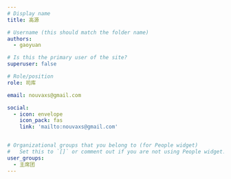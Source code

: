 ```yaml
---
# Display name
title: 高源

# Username (this should match the folder name)
authors:
  - gaoyuan

# Is this the primary user of the site?
superuser: false

# Role/position
role: 司库

email: nouvaxs@gmail.com

social:
  - icon: envelope
    icon_pack: fas
    link: 'mailto:nouvaxs@gmail.com'


# Organizational groups that you belong to (for People widget)
#   Set this to `[]` or comment out if you are not using People widget.
user_groups:
  - 主席团
---
```

